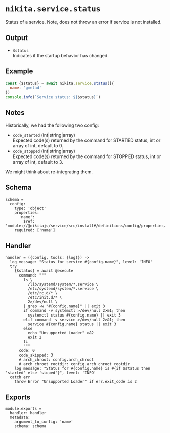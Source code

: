 
# `nikita.service.status`

Status of a service.
Note, does not throw an error if service is not installed.

## Output

* `$status`   
  Indicates if the startup behavior has changed.   

## Example

```js
const {$status} = await nikita.service.status([{
  name: 'gmetad'
})
console.info(`Service status: ${$status}`)
```

## Notes

Historically, we had the following two config:

* `code_started` (int|string|array)   
Expected code(s) returned by the command for STARTED status, int or array of
int, default to 0.   
* `code_stopped` (int|string|array)   
Expected code(s) returned by the command for STOPPED status, int or array of 
int, default to 3.

We might think about re-integrating them.

## Schema

    schema =
      config:
        type: 'object'
        properties:
          'name':
            $ref: 'module://@nikitajs/service/src/install#/definitions/config/properties/name'
        required: ['name']

## Handler

    handler = ({config, tools: {log}}) ->
      log message: "Status for service #{config.name}", level: 'INFO'
      try
        {$status} = await @execute
          command: """
            ls \
              /lib/systemd/system/*.service \
              /etc/systemd/system/*.service \
              /etc/rc.d/* \
              /etc/init.d/* \
              2>/dev/null \
            | grep -w "#{config.name}" || exit 3
            if command -v systemctl >/dev/null 2>&1; then
              systemctl status #{config.name} || exit 3
            elif command -v service >/dev/null 2>&1; then
              service #{config.name} status || exit 3
            else
              echo "Unsupported Loader" >&2
              exit 2
            fi
            """
          code: 0
          code_skipped: 3
          # arch_chroot: config.arch_chroot
          # arch_chroot_rootdir: config.arch_chroot_rootdir
        log message: "Status for #{config.name} is #{if $status then 'started' else 'stoped'}", level: 'INFO'
      catch err
        throw Error "Unsupported Loader" if err.exit_code is 2

## Exports

    module.exports =
      handler: handler
      metadata:
        argument_to_config: 'name'
        schema: schema
